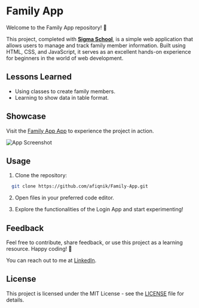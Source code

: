 
# Family App

Welcome to the Family App repository! 🚀

This project, completed with [**Sigma School**](https://www.linkedin.com/company/sigma-school/), is a simple web application that allows users to manage and track family member information. Built using HTML, CSS, and JavaScript, it serves as an excellent hands-on experience for beginners in the world of web development.
## Lessons Learned

- Using classes to create family members.
- Learning to show data in table format.

## Showcase

Visit the [Family App App](https://afiqnik.github.io/Login-App/) to experience the project in action.

![App Screenshot](https://private-user-images.githubusercontent.com/117086130/298290913-b3e9dbac-8acb-4797-9598-dc3bd3909f32.PNG?jwt=eyJhbGciOiJIUzI1NiIsInR5cCI6IkpXVCJ9.eyJpc3MiOiJnaXRodWIuY29tIiwiYXVkIjoicmF3LmdpdGh1YnVzZXJjb250ZW50LmNvbSIsImtleSI6ImtleTUiLCJleHAiOjE3MDU3NjM3NjcsIm5iZiI6MTcwNTc2MzQ2NywicGF0aCI6Ii8xMTcwODYxMzAvMjk4MjkwOTEzLWIzZTlkYmFjLThhY2ItNDc5Ny05NTk4LWRjM2JkMzkwOWYzMi5QTkc_WC1BbXotQWxnb3JpdGhtPUFXUzQtSE1BQy1TSEEyNTYmWC1BbXotQ3JlZGVudGlhbD1BS0lBVkNPRFlMU0E1M1BRSzRaQSUyRjIwMjQwMTIwJTJGdXMtZWFzdC0xJTJGczMlMkZhd3M0X3JlcXVlc3QmWC1BbXotRGF0ZT0yMDI0MDEyMFQxNTExMDdaJlgtQW16LUV4cGlyZXM9MzAwJlgtQW16LVNpZ25hdHVyZT1jMDJlY2MxYjMxM2VhZDU3MjBhMmM0Zjc0NzEyODA1OGYwNjE2N2Q1YmVmNzRhZmJlNzQxZTYxN2JhNDBmYTljJlgtQW16LVNpZ25lZEhlYWRlcnM9aG9zdCZhY3Rvcl9pZD0wJmtleV9pZD0wJnJlcG9faWQ9MCJ9.anAv8jtyjRypfyRMEr-c4dTywVc3JOXWTZXh-4JeqDk)


## Usage

1. Clone the repository:

```bash
  git clone https://github.com/afiqnik/Family-App.git
```

2. Open files in your preferred code editor.

3. Explore the functionalities of the Login App and start experimenting!


## Feedback

Feel free to contribute, share feedback, or use this project as a learning resource. Happy coding! 🌟

You can reach out to me at [LinkedIn](https://www.linkedin.com/in/nik-muhammad-afiq/).


## License

This project is licensed under the MIT License - see the [LICENSE](https://choosealicense.com/licenses/mit/) file for details.

